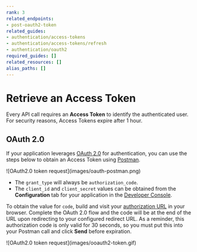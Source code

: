 ```yaml
---
rank: 3
related_endpoints:
- post-oauth2-token
related_guides:
- authentication/access-tokens
- authentication/access-tokens/refresh
- authentication/oauth2
required_guides: []
related_resources: []
alias_paths: []
---
```


# Retrieve an Access Token

Every API call requires an **Access Token** to identify the authenticated user.
For security reasons, Access Tokens expire after 1 hour. 

## OAuth 2.0 

If your application leverages [OAuth 2.0][oauth] for authentication, you can use
the steps below to obtain an Access Token using [Postman][postman]. 

<ImageFrame border center shadow>
  ![OAuth2.0 token request](images/oauth-postman.png)
</ImageFrame>

- The `grant_type` will always be `authorization_code`.
- The `client_id` and `client_secret` values can be obtained from the
  **Configuration** tab for your application in the [Developer Console][dc].

To obtain the value for `code`, build and visit your
[authorization URL][authurl] in your browser. Complete the OAuth 2.0 flow and
the code will be at the end of the URL upon redirecting to your configured
redirect URL. As a reminder, this authorization code is only valid for 30
seconds, so you must put this into your Postman call and click **Send** before
expiration.

<ImageFrame border center shadow>
  ![OAuth2.0 token request](images/ooauth2-token.gif)
</ImageFrame>

[oauth]: g://authentication/oauth2
[dc]: https://app.box.com/developers/console
[authurl]: g://authentication/oauth2/without-sdk
[postman]: g://tooling/postman/install